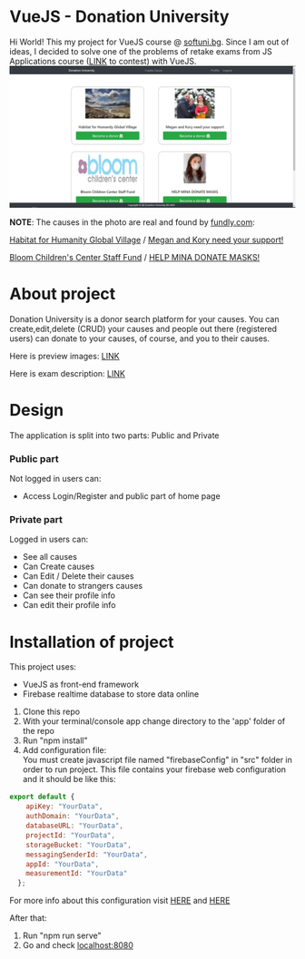 # VueJS - Donation University

Hi World! This my project for VueJS course @ [softuni.bg](https://softuni.bg/trainings/2820/vuejs-march-2020). Since I am out of ideas, I decided to solve one of the problems of retake exams from JS Applications course ([LINK](https://judge.softuni.bg/Contests/1784/JS-Applications-Retake-10-August-2019) to contest) with VueJS.
![](https://github.com/tmollov/VueJSDonUni/blob/master/Preview%20images/03.home_dashboard.jpg?raw=true)

**NOTE**: The causes in the photo are real and found by [fundly.com](https://fundly.com): 

[Habitat for Humanity Global Village](https://fundly.com/habitat-for-humanity-global-village-2016) /
[Megan and Kory need your support!](https://fundly.com/megan-and-kory-need-your-support) 

[Bloom Children's Center Staff Fund](https://fundly.com/bloom-children-s-center-staff-fund) /
[HELP MINA DONATE MASKS!](https://fundly.com/help-mina-donate-masks?ft_src=search_campaign_card)  

# About project
Donation University is a donor search platform for your causes. You can create,edit,delete (CRUD) your causes and people out there (registered users) can donate to your causes, of course, and you to their causes.

Here is preview images: [LINK](https://github.com/tmollov/VueJSDonUni/tree/master/Preview%20images)

Here is exam description: [LINK](https://github.com/tmollov/VueJSDonUni/blob/master/DonUni.pdf)

# Design
The application is split into two parts: Public and Private

### Public part
Not logged in users can:
- Access Login/Register and public part of home page 

### Private part
Logged in users can:
- See all causes
- Can Create causes
- Can Edit / Delete their causes
- Can donate to strangers causes
- Can see their profile info
- Can edit their profile info

# Installation of project
This project uses:
- VueJS as front-end framework
- Firebase realtime database to store data online
  
1. Clone this repo
2. With your terminal/console app change directory to the 'app' folder of the repo 
3. Run "npm install"
4. Add configuration file:   
You must create javascript file named "firebaseConfig" in "src" folder in order to run project.
This file contains your firebase web configuration and it should be like this:

```javascript
export default {
    apiKey: "YourData",
    authDomain: "YourData",
    databaseURL: "YourData",
    projectId: "YourData",
    storageBucket: "YourData",
    messagingSenderId: "YourData",
    appId: "YourData",
    measurementId: "YourData"
  };
```

For more info about this configuration visit [HERE](https://firebase.google.com/docs/web/setup) and [HERE](https://support.google.com/firebase/answer/7015592)

After that:
1. Run "npm run serve"
2. Go and check [localhost:8080](http://localhost:8080/)
   




